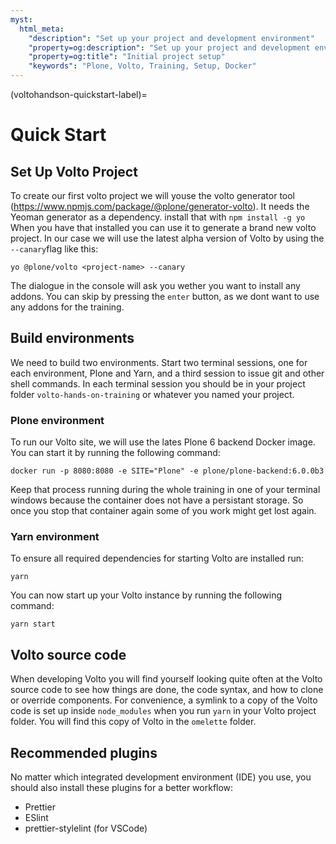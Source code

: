 ```yaml
---
myst:
  html_meta:
    "description": "Set up your project and development environment"
    "property=og:description": "Set up your project and development environment"
    "property=og:title": "Initial project setup"
    "keywords": "Plone, Volto, Training, Setup, Docker"
---
```


(voltohandson-quickstart-label)=

# Quick Start

## Set Up Volto Project

To create our first volto project we will youse the volto generator tool (https://www.npmjs.com/package/@plone/generator-volto). It needs the Yeoman generator as a dependency. install that with `npm install -g yo` When you have that installed you can use it to generate a brand new volto project. In our case we will use the latest alpha version of Volto by using the `--canary`flag like this:

```shell
yo @plone/volto <project-name> --canary
```

The dialogue in the console will ask you wether you want to install any addons. You can skip by pressing the `enter` button, as we dont want to use any addons for the training.

## Build environments

We need to build two environments.
Start two terminal sessions, one for each environment, Plone and Yarn, and a third session to issue git and other shell commands.
In each terminal session you should be in your project folder `volto-hands-on-training` or whatever you named your project.

### Plone environment

To run our Volto site, we will use the lates Plone 6 backend Docker image.
You can start it by running the following command:

```shell
docker run -p 8080:8080 -e SITE="Plone" -e plone/plone-backend:6.0.0b3
```

Keep that process running during the whole training in one of your terminal windows because the container does not have a persistant storage. So once you stop that container again some of you work might get lost again.

### Yarn environment

To ensure all required dependencies for starting Volto are installed run:

```shell
yarn
```

You can now start up your Volto instance by running the following command:

```shell
yarn start
```

## Volto source code

When developing Volto you will find yourself looking quite often at the Volto source code to see how things are done, the code syntax, and how to clone or override components.
For convenience, a symlink to a copy of the Volto code is set up inside `node_modules` when you run `yarn` in your Volto project folder.
You will find this copy of Volto in the `omelette` folder.

## Recommended plugins

No matter which integrated development environment (IDE) you use, you should also install these plugins for a better workflow:

- Prettier
- ESlint
- prettier-stylelint (for VSCode)
